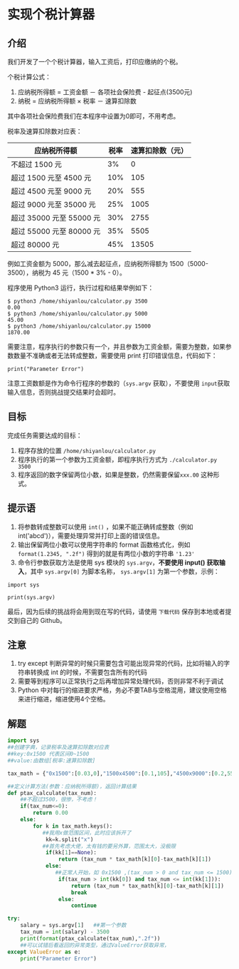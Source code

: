 # 实现个税计算器

## 介绍

我们开发了一个个税计算器，输入工资后，打印应缴纳的个税。

个税计算公式：

1. 应纳税所得额 = 工资金额 － 各项社会保险费 - 起征点(3500元)
2. 纳税 = 应纳税所得额 × 税率 － 速算扣除数

其中各项社会保险费我们在本程序中设置为0即可，不用考虑。

税率及速算扣除数对应表：

| 应纳税所得额             | 税率 | 速算扣除数（元） |
| ------------------------ | ---- | ---------------- |
| 不超过 1500 元           | 3%   | 0                |
| 超过 1500 元至 4500 元   | 10%  | 105              |
| 超过 4500 元至 9000 元   | 20%  | 555              |
| 超过 9000 元至 35000 元  | 25%  | 1005             |
| 超过 35000 元至 55000 元 | 30%  | 2755             |
| 超过 55000 元至 80000 元 | 35%  | 5505             |
| 超过 80000 元            | 45%  | 13505            |

例如工资金额为 5000，那么减去起征点，应纳税所得额为 1500（5000-3500），纳税为 45 元（1500 * 3% - 0）。

程序使用 Python3 运行，执行过程和结果举例如下：

```shell
$ python3 /home/shiyanlou/calculator.py 3500
0.00
$ python3 /home/shiyanlou/calculator.py 5000
45.00
$ python3 /home/shiyanlou/calculator.py 15000
1870.00
```

需要注意，程序执行的参数只有一个，并且参数为工资金额，需要为整数，如果参数数量不准确或者无法转成整数，需要使用 print 打印错误信息，代码如下：

```shell
print("Parameter Error")
```

注意工资数额是作为命令行程序的参数的（`sys.argv` 获取），不要使用 `input`获取输入信息，否则挑战提交结果时会超时。

## 目标

完成任务需要达成的目标：

1. 程序存放的位置 `/home/shiyanlou/calculator.py`
2. 程序执行的第一个参数为工资金额，即程序执行方式为 `./calculator.py 3500`
3. 程序返回的数字保留两位小数，如果是整数，仍然需要保留`xxx.00` 这种形式。

## 提示语

1. 将参数转成整数可以使用 `int()` ，如果不能正确转成整数（例如 int('abcd')），需要处理异常并打印上面的错误信息。
2. 输出保留两位小数可以使用字符串的 format 函数格式化，例如 `format(1.2345, ".2f")` 得到的就是有两位小数的字符串 `'1.23'`
3. 命令行参数获取方法是使用 sys 模块的 `sys.argv`，**不要使用 input() 获取输入**，其中 `sys.argv[0]` 为脚本名称， `sys.argv[1]` 为第一个参数，示例：

```shell
import sys

print(sys.argv)
```

最后，因为后续的挑战将会用到现在写的代码，请使用 `下载代码` 保存到本地或者提交到自己的 Github。

## 注意

1. try except 判断异常的时候只需要包含可能出现异常的代码，比如将输入的字符串转换成 int 的时候，不需要包含所有的代码
2. 需要等到程序可以正常执行之后再增加异常处理代码，否则非常不利于调试
3. Python 中对每行的缩进要求严格，务必不要TAB与空格混用，建议使用空格来进行缩进，缩进使用4个空格。

## 解题

```python
import sys
##创建字典，记录税率及速算扣除数对应表
##key:0x1500 代表区间0~1500
##value:由数组[税率:速算扣除数]

tax_math = {"0x1500":[0.03,0],"1500x4500":[0.1,105],"4500x9000":[0.2,555],"9000x35000":[0.25,1005],"35000x55000":[0.3,2755],"55000x80000":[0.35,5505],"80000x":[0.45,13505]}

##定义计算方法(参数：应纳税所得额)，返回计算结果
def ptax_calculate(tax_num):
	##不超过3500，很惨，不考虑！
    if(tax_num<=0):
		return 0.00
	else:
		for k in tax_math.keys():
           ##我用x做范围区间，此时应该拆开了
			kk=k.split("x")
           ##首先考虑大佬，太有钱的要另外算，范围太大，没极限
			if(kk[1]==None):
				return (tax_num * tax_math[k][0]-tax_math[k][1])
			else:
               ##正常人开始，如 0x1500 ,(tax_num > 0 and tax_num <= 1500)
				if(tax_num > int(kk[0]) and tax_num <= int(kk[1])):
					return (tax_num * tax_math[k][0]-tax_math[k][1])
					break
				else:
					continue

try:
	salary = sys.argv[1]   ##第一个参数
	tax_num = int(salary) - 3500
	print(format(ptax_calculate(tax_num),".2f"))
    ##可以试错后看返回的异常类型，通过ValueError获取异常，
except ValueError as e:
	print("Parameter Error")
```

